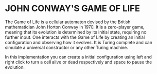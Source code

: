 # JOHN CONWAY'S GAME OF LIFE

The Game of Life is a cellular automaton devised by the British mathematician John Horton Conway in 1970. It is a zero-player game, meaning that its evolution is determined by its initial state, requiring no further input. One interacts with the Game of Life by creating an initial configuration and observing how it evolves. It is Turing complete and can simulate a universal constructor or any other Turing machine. 

In this implementation you can create a initial configuration using left and right click to turn a cell alive or dead respectively and space to pause the evolution.

<img src="https://media.giphy.com/media/L8dpNIK58u0m8lT4GB/source.gif" alt=""/>


